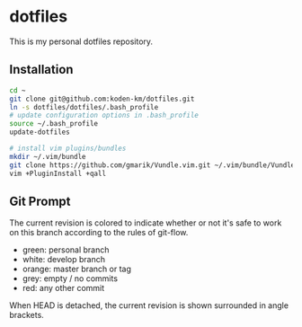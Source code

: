 # dotfiles

This is my personal dotfiles repository.

## Installation

```bash
cd ~
git clone git@github.com:koden-km/dotfiles.git
ln -s dotfiles/dotfiles/.bash_profile
# update configuration options in .bash_profile
source ~/.bash_profile
update-dotfiles

# install vim plugins/bundles
mkdir ~/.vim/bundle
git clone https://github.com/gmarik/Vundle.vim.git ~/.vim/bundle/Vundle.vim
vim +PluginInstall +qall
```

## Git Prompt

The current revision is colored to indicate whether or not it's safe to work on this branch according to the rules of git-flow.

 * green: personal branch
 * white: develop branch
 * orange: master branch or tag
 * grey: empty / no commits
 * red: any other commit

When HEAD is detached, the current revision is shown surrounded in angle brackets.
